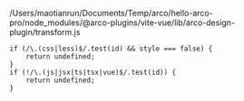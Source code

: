 /Users/maotianrun/Documents/Temp/arco/hello-arco-pro/node_modules/@arco-plugins/vite-vue/lib/arco-design-plugin/transform.js

    if (/\.(css|less)$/.test(id) && style === false) {
        return undefined;
    }
    if (!/\.(js|jsx|ts|tsx|vue)$/.test(id)) {
        return undefined;
    }
